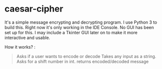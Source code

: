 # caesar-cipher
It's a simple message encrypting and decrypting program. 
I use Python 3 to build this. 
Right now it's only working in the IDE Console. No GUI has been set up for this. 
I may include a Tkinter GUI later on to make it more interactive and usable. 

How it works? :
> Asks if a user wants to encode or decode
> Takes any input as a string.
> Asks for a shift number in int.
> returns encoded/decoded message

